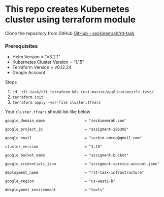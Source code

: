 # This repo creates Kubernetes cluster using terraform module
Clone the repository from GitHub 
[GitHub - seckinemrah/rlt-task](https://github.com/seckinemrah/rlt-task)

### Prerequisites

* Helm Version                             = ”v3.2.1”
* Kubernetes Cluster Version    = “1.15”
* Terraform Version                      = v0.12.24
* Google Account

Steps

1. `cd  rlt-task/rlt_terraform_k8s_test-master/application/rlt-test/`
2. `terraform init`
3. `terraform apply -var-file cluster.tfvars`


Your `cluster.tfvars` should lok like below

```
google_domain_name                  = "seckinemrah.com"

google_project_id                   = "assigment-296308"

google_email                        = "seckin.emree@gmail.com"

cluster_version                     = "1.15"

google_bucket_name                  = "assigment-bucket"

google_credentials_json             = "assigment-service-account.json"

deployment_name                     = "rlt-task-infrastructure"

google_region                       = "us-west1-b"

#deployment_environment             = "tools"

```



